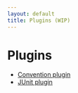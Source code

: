 ```yaml
---
layout: default
title: Plugins (WIP)
---
```


# Plugins

 - [Convention plugin](convention/)
 - [JUnit plugin](junit/)
 
